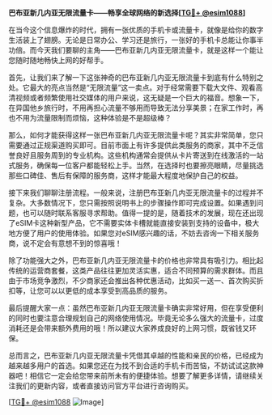 **巴布亚新几内亚无限流量卡——畅享全球网络的新选择[[TG💪+ @esim1088](https://t.me/s/esim1088)]**

在当今这个信息爆炸的时代，拥有一张优质的手机卡或流量卡，就像是给你的数字生活装上了翅膀。无论是日常办公、学习还是旅行，一张好的手机卡总能让你事半功倍。而今天我们要聊的主角——巴布亚新几内亚无限流量卡，就是这样一个能让您随时随地畅快上网的好帮手。

首先，让我们来了解一下这张神奇的巴布亚新几内亚无限流量卡到底有什么特别之处。它最大的亮点当然是“无限流量”这一卖点。对于经常需要下载大文件、观看高清视频或者频繁使用社交媒体的用户来说，这无疑是一个巨大的福音。想象一下，在异国他乡旅行时，不用再担心流量不够用而导致无法分享美景；在家工作时，再也不用为流量限制而烦恼，这种体验是不是超级棒？

那么，如何才能获得这样一张巴布亚新几内亚无限流量卡呢？其实非常简单，您只需要通过正规渠道购买即可。目前市面上有许多提供此类服务的商家，其中不乏信誉良好且服务周到的专业机构。这些机构通常会提供从卡片寄送到在线激活的一站式服务，确保每一位客户都能轻松上手。当然，在选择时也要擦亮眼睛，尽量挑选那些口碑佳、售后有保障的服务商，这样才能最大程度地保护自己的权益。

接下来我们聊聊注册流程。一般来说，注册巴布亚新几内亚无限流量卡的过程并不复杂。大多数情况下，您只需按照说明书上的步骤操作即可完成设置。如果遇到问题，也可以随时联系客服寻求帮助。值得一提的是，随着技术的发展，现在还出现了eSIM卡这种新型产品，它不需要实体卡槽就能直接安装到支持的设备中，极大地方便了用户的使用体验。如果您对eSIM感兴趣的话，不妨去咨询一下相关服务商，说不定会有意想不到的惊喜哦！

除了功能强大之外，巴布亚新几内亚无限流量卡的价格也非常具有吸引力。相比起传统的运营商套餐，这类产品往往更加灵活实惠，适合不同预算的需求群体。而且由于市场竞争激烈，不少商家还会推出各种优惠活动，比如买一送一、首次购买折扣等，让您可以以更低的成本享受到高品质的服务。

最后提醒大家一点：虽然巴布亚新几内亚无限流量卡确实非常好用，但在享受便利的同时也要注意合理规划自己的网络使用情况。毕竟无论多么强大的流量卡，过度消耗还是会带来额外费用的哦！所以建议大家养成良好的上网习惯，既省钱又环保。

总而言之，巴布亚新几内亚无限流量卡凭借其卓越的性能和亲民的价格，已经成为越来越多用户的首选。如果您还在为找不到合适的手机卡而苦恼，不妨试试这款神器吧！相信它一定会给您带来前所未有的便捷体验。想要了解更多详情，请继续关注我们的更新内容，或者直接访问官方平台进行咨询购买。

[[TG💪+ @esim1088](https://t.me/s/esim1088) ![Image](https://i.postimg.cc/4NQfJmqS/Snipaste-2025-05-13-00-14-12.png)]